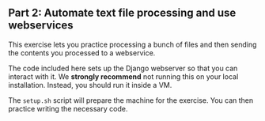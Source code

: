 ## Part 2: Automate text file processing and use webservices

This exercise lets you practice processing a bunch of files and then sending
the contents you processed to a webservice.

The code included here sets up the Django webserver so that you can interact
with it.  We **strongly recommend** not running this on your local
installation. Instead, you should run it inside a VM.

The `setup.sh` script will prepare the machine for the exercise. You can then
practice writing the necessary code.

